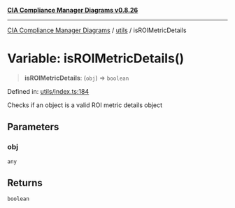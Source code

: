[**CIA Compliance Manager Diagrams v0.8.26**](../../README.md)

***

[CIA Compliance Manager Diagrams](../../modules.md) / [utils](../README.md) / isROIMetricDetails

# Variable: isROIMetricDetails()

> **isROIMetricDetails**: (`obj`) => `boolean`

Defined in: [utils/index.ts:184](https://github.com/Hack23/cia-compliance-manager/blob/168f1311621722afef33b264085d8ac99d4a3213/src/utils/index.ts#L184)

Checks if an object is a valid ROI metric details object

## Parameters

### obj

`any`

## Returns

`boolean`
